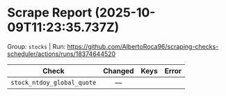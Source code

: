 # Scrape Report (2025-10-09T11:23:35.737Z)

Group: `stocks`  |  Run: https://github.com/AlbertoRoca96/scraping-checks-scheduler/actions/runs/18374644520

| Check | Changed | Keys | Error |
|---|:---:|:--|:--|
| `stock_ntdoy_global_quote` | — |  |  |

